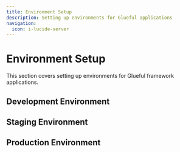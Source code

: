 ```yaml
---
title: Environment Setup
description: Setting up environments for Glueful applications
navigation:
  icon: i-lucide-server
---
```


# Environment Setup

This section covers setting up environments for Glueful framework applications.

## Development Environment

## Staging Environment

## Production Environment
